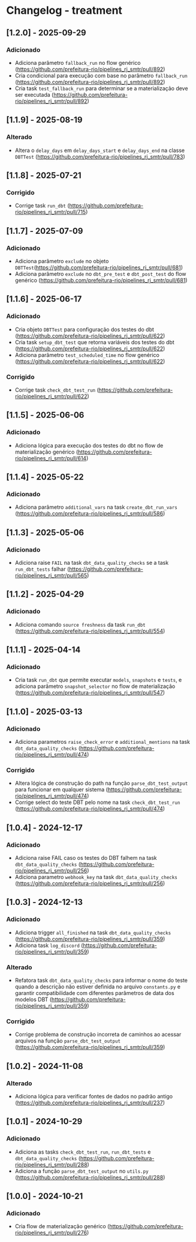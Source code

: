 # Changelog - treatment

## [1.2.0] - 2025-09-29

### Adicionado

- Adiciona parâmetro `fallback_run` no flow genérico (https://github.com/prefeitura-rio/pipelines_rj_smtr/pull/892)
- Cria condicional para execução com base no parâmetro `fallback_run` (https://github.com/prefeitura-rio/pipelines_rj_smtr/pull/892)
- Cria task `test_fallback_run` para determinar se a materialização deve ser executada (https://github.com/prefeitura-rio/pipelines_rj_smtr/pull/892)

## [1.1.9] - 2025-08-19

### Alterado

- Altera o `delay_days` em `delay_days_start` e `delay_days_end` na classe `DBTTest` (https://github.com/prefeitura-rio/pipelines_rj_smtr/pull/783)

## [1.1.8] - 2025-07-21

### Corrigido

- Corrige task `run_dbt` (https://github.com/prefeitura-rio/pipelines_rj_smtr/pull/715)

## [1.1.7] - 2025-07-09

### Adicionado

- Adiciona parâmetro `exclude` no objeto `DBTTest`(https://github.com/prefeitura-rio/pipelines_rj_smtr/pull/681)
- Adiciona parâmetro `exclude` no `dbt_pre_test` e `dbt_post_test` do flow genérico (https://github.com/prefeitura-rio/pipelines_rj_smtr/pull/681)

## [1.1.6] - 2025-06-17

### Adicionado

- Cria objeto `DBTTest` para configuração dos testes do dbt (https://github.com/prefeitura-rio/pipelines_rj_smtr/pull/622)
- Cria task `setup_dbt_test` que retorna variáveis dos testes do dbt (https://github.com/prefeitura-rio/pipelines_rj_smtr/pull/622)
- Adiciona parâmetro `test_scheduled_time` no flow genérico (https://github.com/prefeitura-rio/pipelines_rj_smtr/pull/622)

### Corrigido

- Corrige task `check_dbt_test_run` (https://github.com/prefeitura-rio/pipelines_rj_smtr/pull/622)

## [1.1.5] - 2025-06-06

### Adicionado

- Adiciona lógica para execução dos testes do dbt no flow de materialização genérico (https://github.com/prefeitura-rio/pipelines_rj_smtr/pull/614)

## [1.1.4] - 2025-05-22

### Adicionado

- Adiciona parâmetro `additional_vars` na task `create_dbt_run_vars` (https://github.com/prefeitura-rio/pipelines_rj_smtr/pull/586)

## [1.1.3] - 2025-05-06

### Adicionado

- Adiciona raise `FAIL` na task `dbt_data_quality_checks` se a task `run_dbt_tests` falhar (https://github.com/prefeitura-rio/pipelines_rj_smtr/pull/565)

## [1.1.2] - 2025-04-29

### Adicionado

- Adiciona comando `source freshness` da task `run_dbt` (https://github.com/prefeitura-rio/pipelines_rj_smtr/pull/554)

## [1.1.1] - 2025-04-14

### Adicionado

- Cria task `run_dbt` que permite executar `models`, `snapshots` e `tests`, e adiciona parâmetro `snapshot_selector` no flow de materialização (https://github.com/prefeitura-rio/pipelines_rj_smtr/pull/547)

## [1.1.0] - 2025-03-13

### Adicionado

- Adiciona parametros `raise_check_error` e `additional_mentions` na task `dbt_data_quality_checks` (https://github.com/prefeitura-rio/pipelines_rj_smtr/pull/474)

### Corrigido

- Altera lógica de construção do path na função `parse_dbt_test_output` para funcionar em qualquer sistema (https://github.com/prefeitura-rio/pipelines_rj_smtr/pull/474)
- Corrige select do teste DBT pelo nome na task `check_dbt_test_run` (https://github.com/prefeitura-rio/pipelines_rj_smtr/pull/474)

## [1.0.4] - 2024-12-17

### Adicionado

- Adiciona raise FAIL caso os testes do DBT falhem na task `dbt_data_quality_checks` (https://github.com/prefeitura-rio/pipelines_rj_smtr/pull/256)
- Adiciona parametro `webhook_key` na task `dbt_data_quality_checks` (https://github.com/prefeitura-rio/pipelines_rj_smtr/pull/256)

## [1.0.3] - 2024-12-13

### Adicionado

- Adiciona trigger `all_finished` na task `dbt_data_quality_checks` (https://github.com/prefeitura-rio/pipelines_rj_smtr/pull/359)
- Adiciona task `log_discord` (https://github.com/prefeitura-rio/pipelines_rj_smtr/pull/359)

### Alterado

- Refatora task `dbt_data_quality_checks` para informar o nome do teste quando a descrição não estiver definida no arquivo `constants.py` e garantir compatibilidade com diferentes parâmetros de data dos modelos DBT (https://github.com/prefeitura-rio/pipelines_rj_smtr/pull/359)

### Corrigido

- Corrige problema de construção incorreta de caminhos ao acessar arquivos na função `parse_dbt_test_output` (https://github.com/prefeitura-rio/pipelines_rj_smtr/pull/359)

## [1.0.2] - 2024-11-08

### Alterado

- Adiciona lógica para verificar fontes de dados no padrão antigo (https://github.com/prefeitura-rio/pipelines_rj_smtr/pull/237)

## [1.0.1] - 2024-10-29

### Adicionado

- Adiciona as tasks `check_dbt_test_run`, `run_dbt_tests` e `dbt_data_quality_checks` (https://github.com/prefeitura-rio/pipelines_rj_smtr/pull/288)
- Adiciona a função `parse_dbt_test_output` no `utils.py` (https://github.com/prefeitura-rio/pipelines_rj_smtr/pull/288)


## [1.0.0] - 2024-10-21

### Adicionado

- Cria flow de materialização genérico (https://github.com/prefeitura-rio/pipelines_rj_smtr/pull/276)